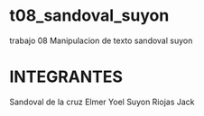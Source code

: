 # t08_sandoval_suyon
trabajo 08 Manipulacion de texto sandoval suyon

# INTEGRANTES
Sandoval de la cruz Elmer Yoel
Suyon Riojas Jack

